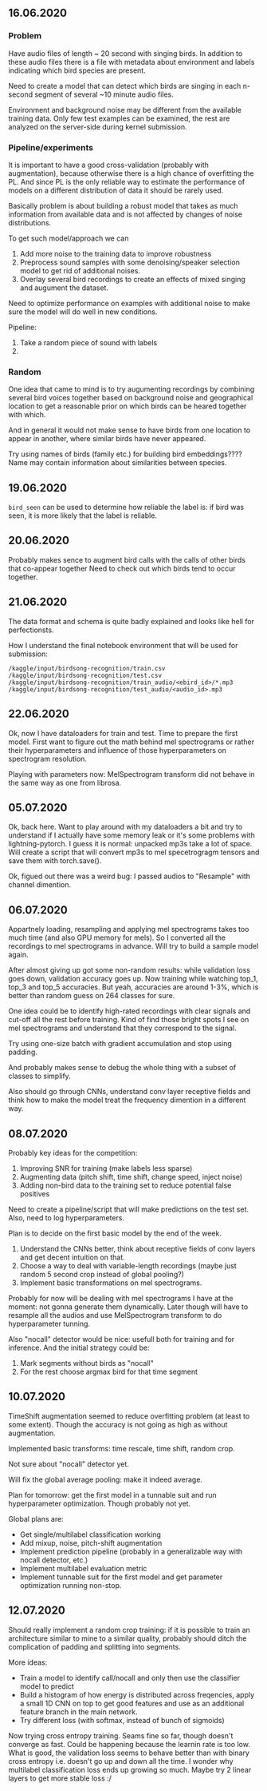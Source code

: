 ## 16.06.2020

### Problem

Have audio files of length ~ 20 second with singing birds. In addition to these audio files there
is a file with metadata about environment and labels indicating which bird species are present.

Need to create a model that can detect which birds are singing in each n-second segment of several
~10 minute audio files.

Environment and background noise may be different from the available training data. Only few test
examples can be examined, the rest are analyzed on the server-side during kernel submission.


### Pipeline/experiments

It is important to have a good cross-validation (probably with augmentation), because otherwise
there is a high chance of overfitting the PL. And since PL is the only reliable way to estimate
the performance of models on a different distribution of data it should be rarely used.

Basically problem is about building a robust model that takes as much information from available
data and is not affected by changes of noise distributions.

To get such model/approach we can
1. Add more noise to the training data to improve robustness
2. Preprocess sound samples with some denoising/speaker selection model to get rid of additional
noises.
3. Overlay several bird recordings to create an effects of mixed singing and augument the dataset.


Need to optimize performance on examples with additional noise to make sure the model will do well
in new conditions.

Pipeline:
1. Take a random piece of sound with labels
2. 


### Random

One idea that came to mind is to try augumenting recordings by combining several bird voices
together based on background noise and geographical location to get a reasonable prior on
which birds can be heared together with which.

And in general it would not make sense to have birds from one location to appear in another,
where similar birds have never appeared.

Try using names of birds (family etc.) for building bird embeddings???? Name may contain
information about similarities between species.


## 19.06.2020

`bird_seen` can be used to determine how reliable the label is: if bird was seen, it is more likely
that the label is reliable.


## 20.06.2020

Probably makes sence to augment bird calls with the calls of other birds that co-appear together
Need to check out which birds tend to occur together.


## 21.06.2020

The data format and schema is quite badly explained and looks like hell for perfectionsts.

How I understand the final notebook environment that will be used for submission:

```
/kaggle/input/birdsong-recognition/train.csv
/kaggle/input/birdsong-recognition/test.csv
/kaggle/input/birdsong-recognition/train_audio/<ebird_id>/*.mp3
/kaggle/input/birdsong-recognition/test_audio/<audio_id>.mp3
```


## 22.06.2020

Ok, now I have dataloaders for train and test. Time to prepare the first model.
First want to figure out the math behind mel spectrograms or rather their hyperparameters
and influence of those hyperparameters on spectrogram resolution.

Playing with parameters now: MelSpectrogram transform did not behave in the same way as one
from librosa.


## 05.07.2020

Ok, back here. Want to play around with my dataloaders a bit and try to understand if I actually
have some memory leak or it's some problems with lightning-pytorch. 
I guess it is normal: unpacked mp3s take a lot of space. Will create a script that will convert
mp3s to mel specetrogragm tensors and save them with torch.save().

Ok, figued out there was a weird bug: I passed audios to "Resample" with channel dimention.


## 06.07.2020

Appartnely loading, resampling and applying mel spectrograms takes too much time (and also
GPU memory for mels). So I converted all the recordings to mel spectrograms in advance.
Will try to build a sample model again.

After almost giving up got some non-random results: while validation loss goes down, validation
accuracy goes up. Now training while watching top_1, top_3 and top_5 accuracies. But yeah,
accuracies are around 1-3%, which is better than random guess on 264 classes for sure.

One idea could be to identify high-rated recordings with clear signals and cut-off all the rest
before training. Kind of find those bright spots I see on mel spectrograms and understand that
they correspond to the signal.

Try using one-size batch with gradient accumulation and stop using padding.

And probably makes sense to debug the whole thing with a subset of classes to simplify.

Also should go through CNNs, understand conv layer receptive fields and think how to make the
model treat the frequency dimention in a different way.


## 08.07.2020

Probably key ideas for the competition:
1. Improving SNR for training (make labels less sparse)
2. Augmenting data (pitch shift, time shift, change speed, inject noise)
3. Adding non-bird data to the training set to reduce potential false positives

Need to create a pipeline/script that will make predictions on the test set.
Also, need to log hyperparameters.

Plan is to decide on the first basic model by the end of the week.
1. Understand the CNNs better, think about receptive fields of conv layers and get decent
intuition on that.
2. Choose a way to deal with variable-length recordings (maybe just random 5 second crop
instead of global pooling?)
3. Implement basic transformations on mel spectrograms.

Probably for now will be dealing with mel spectrograms I have at the moment: not gonna
generate them dynamically. Later though will have to resample all the audios and
use MelSpectrogram transform to do hyperparameter tunning.

Also "nocall" detector would be nice: usefull both for training and for inference.
And the initial strategy could be:
1. Mark segments without birds as "nocall"
2. For the rest choose argmax bird for that time segment


## 10.07.2020

TimeShift augmentation seemed to reduce overfitting problem (at least to some extent).
Though the accuracy is not going as high as without augmentation.

Implemented basic transforms: time rescale, time shift, random crop.

Not sure about "nocall" detector yet.

Will fix the global average pooling: make it indeed average.

Plan for tomorrow: get the first model in a tunnable suit and run hyperparameter
optimization. Though probably not yet.

Global plans are:
- Get single/multilabel classification working
- Add mixup, noise, pitch-shift augmentation
- Implement prediction pipeline (probably in a generalizable way with nocall detector, etc.)
- Implement multilabel evaluation metric
- Implement tunnable suit for the first model and get parameter optimization running non-stop.


## 12.07.2020

Should really implement a random crop training: if it is possible to train an architecture
similar to mine to a similar quality, probably should ditch the complication of padding
and splitting into segments.

More ideas:
- Train a model to identify call/nocall and only then use the classifier model to predict
- Build a histogram of how energy is distributed across freqencies, apply a small 1D CNN on
top to get good features and use as an additional feature branch in the main network.
- Try different loss (with softmax, instead of bunch of sigmoids)

Now trying cross entropy training. Seams fine so far, though doesn't converge as fast.
Could be happening because the learnin rate is too low.
What is good, the validation loss seems to behave better than with binary cross entropy
i.e. doesn't go up and down all the time. I wonder why multilabel classification loss
ends up growing so much. Maybe try 2 linear layers to get more stable loss :/





